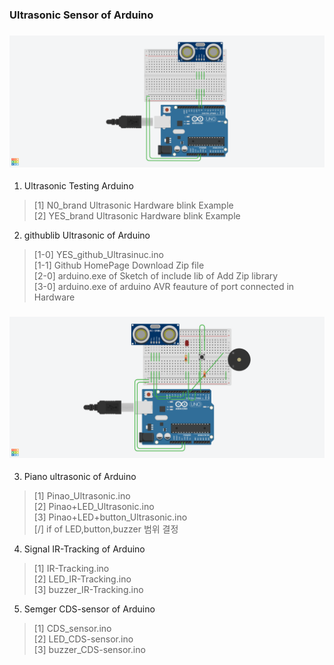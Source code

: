 ### Ultrasonic Sensor of Arduino
### ![Ultrasonic1](../../image/Githublib_Ultrasonic.png)
1. Ultrasonic Testing Arduino
> [1] N0_brand Ultrasonic Hardware blink Example<br>
> [2] YES_brand Ultrasonic Hardware blink Example<br>
2. githublib Ultrasonic of Arduino
> [1-0] YES_github_Ultrasinuc.ino <br>
> [1-1] Github HomePage Download Zip file <br>
> [2-0] arduino.exe of Sketch of include lib of Add Zip library <br> 
> [3-0] arduino.exe of arduino AVR feauture of port connected in Hardware<br>

### ![Ultrasonic2](../../image/piano_Ultrasonic.png)
3. Piano ultrasonic of Arduino
> [1] Pinao_Ultrasonic.ino <br>
> [2] Pinao+LED_Ultrasonic.ino <br>
> [3] Pinao+LED+button_Ultrasonic.ino<br>
> [/] if of LED,button,buzzer 범위 결정 <br>

4. Signal IR-Tracking of Arduino
> [1] IR-Tracking.ino <br>
> [2] LED_IR-Tracking.ino <br>
> [3] buzzer_IR-Tracking.ino<br>

5. Semger CDS-sensor of Arduino
> [1] CDS_sensor.ino <br>
> [2] LED_CDS-sensor.ino <br>
> [3] buzzer_CDS-sensor.ino<br>
